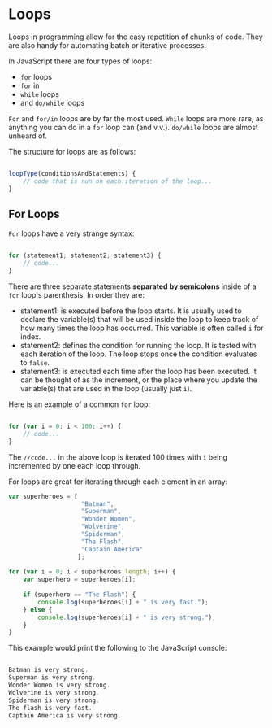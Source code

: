 # Loops

Loops in programming allow for the easy repetition of chunks of code. They are also handy for automating batch or iterative processes.

In JavaScript there are four types of loops:

- `for` loops
- `for` in
- `while` loops
- and `do/while` loops

`For` and `for/in` loops are by far the most used. `While` loops are more rare, as anything you can do in a `for` loop can (and v.v.). `do/while` loops are almost unheard of.

The structure for loops are as follows:

```javascript

loopType(conditionsAndStatements) {
	// code that is run on each iteration of the loop...
}
```

## For Loops

`For` loops have a very strange syntax:

```javascript

for (statement1; statement2; statement3) {
	// code...
}
```

There are three separate statements __separated by semicolons__ inside of a `for` loop's parenthesis. In order they are:

- statement1: is executed before the loop starts. It is usually used to declare the variable(s) that will be used inside the loop to keep track of how many times the loop has occurred. This variable is often called `i` for index.
- statement2: defines the condition for running the loop. It is tested with each iteration of the loop. The loop stops once the condition evaluates to `false`.
- statement3: is executed each time after the loop has been executed. It can be thought of as the increment, or the place where you update the variable(s) that are used in the loop (usually just `i`).

Here is an example of a common `for` loop:

```javascript 

for (var i = 0; i < 100; i++) {
	// code...
}
```

The `//code...` in the above loop is iterated 100 times with `i` being incremented by one each loop through.

For loops are great for iterating through each element in an array:

```javascript
var superheroes = [
					"Batman", 
					"Superman", 
					"Wonder Women", 
					"Wolverine", 
					"Spiderman",
					"The Flash",
					"Captain America"
				   ];
				   
for (var i = 0; i < superheroes.length; i++) {
	var superhero = superheroes[i];
	
	if (superhero == "The Flash") {
		console.log(superheroes[i] + " is very fast.");
	} else {
		console.log(superheroes[i] + " is very strong.");
	}
}
```

This example would print the following to the JavaScript console:

```javascript

Batman is very strong.
Superman is very strong.
Wonder Women is very strong.
Wolverine is very strong.
Spiderman is very strong.
The flash is very fast.
Captain America is very strong.
```

